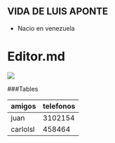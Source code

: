 ## VIDA DE LUIS APONTE

- Nacio en venezuela


# Editor.md

![](https://pandao.github.io/editor.md/images/logos/editormd-logo-180x180.png)

                    
###Tables
                    
amigos  | telefonos
------------- | -------------
juan | 3102154
carlolsl  | 458464
